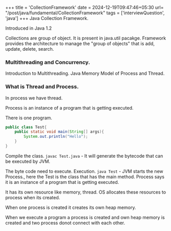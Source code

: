 +++
title = 'CollectionFramework'
date = 2024-12-19T09:47:46+05:30
url= "/post/java/fundamental/CollectionFramework"
tags = ['interviewQuestion', 'java']
+++
Java Collection Framework.

Introduced in Java 1.2

Collections are group of object. It is present in java.util pacakge.
Framework provides the architecture to manage the "group of objects" that is add, update, delete, search.

### Multithreading and Concurrency.

Introduction to Multithreading.
Java Memory Model of Process and Thread.

### What is Thread and Process.

In process we have thread.

Process is an instance of a program that is getting executed.

There is one program.

```java
public class Test{
    public static void main(String[] args){
        System.out.println("Hello");
    }
}
```

Compile the class. `javac Test.java` - It will generate the bytecode that can be executed by JVM.

The byte code need to execute.
Execution. `java Test` - JVM starts the new Process., here the Test is the class that has the main method.
Process says it is an instance of a program that is getting executed.

It has its own resource like memory, thread. OS allocates these resources to process when its created.

When one process is created it creates its own heap memory.

When we execute a program a process is created and own heap memory is created and two process donot connect with each other.